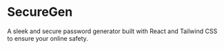 # SecureGen
A sleek and secure password generator built with React and Tailwind CSS to ensure your online safety.
